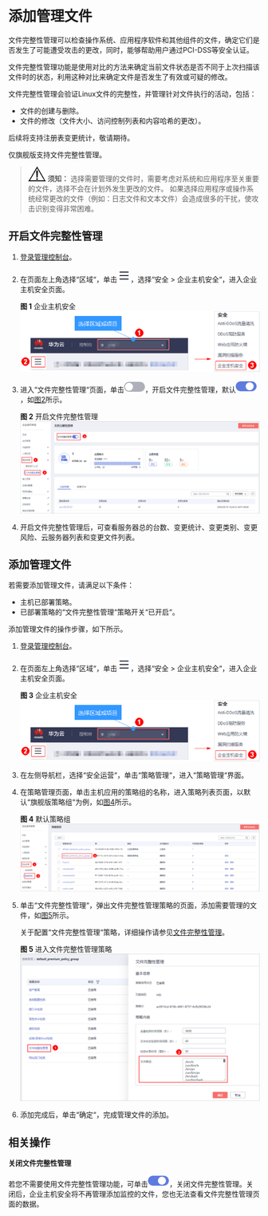 # 添加管理文件<a name="hss_01_0027"></a>

文件完整性管理可以检查操作系统、应用程序软件和其他组件的文件，确定它们是否发生了可能遭受攻击的更改，同时，能够帮助用户通过PCI-DSS等安全认证。

文件完整性管理功能是使用对比的方法来确定当前文件状态是否不同于上次扫描该文件时的状态，利用这种对比来确定文件是否发生了有效或可疑的修改。

文件完整性管理会验证Linux文件的完整性，并管理针对文件执行的活动，包括：

-   文件的创建与删除。
-   文件的修改（文件大小、访问控制列表和内容哈希的更改）。

后续将支持注册表变更统计，敬请期待。

仅旗舰版支持文件完整性管理。

>![](public_sys-resources/icon-notice.gif) **须知：** 
>选择需要管理的文件时，需要考虑对系统和应用程序至关重要的文件，选择不会在计划外发生更改的文件。
>如果选择应用程序或操作系统经常更改的文件（例如：日志文件和文本文件）会造成很多的干扰，使攻击识别变得非常困难。

## 开启文件完整性管理<a name="section981511301663"></a>

1.  [登录管理控制台](https://console.huaweicloud.com)。

1.  在页面左上角选择“区域“，单击![](figures/icon-servicelist.png)，选择“安全  \>  企业主机安全“，进入企业主机安全页面。

    **图 1**  企业主机安全<a name="hss_01_0229_fig1855613765114"></a>  
    ![](figures/企业主机安全.png "企业主机安全")

2.  进入“文件完整性管理“页面，单击![](figures/icon-closed.png)，开启文件完整性管理，默认![](figures/icon-opened.png)，如[图2](#fig350162443614)所示。

    **图 2**  开启文件完整性管理<a name="fig350162443614"></a>  
    ![](figures/开启文件完整性管理.png "开启文件完整性管理")

3.  开启文件完整性管理后，可查看服务器总的台数、变更统计、变更类别、变更风险、云服务器列表和变更文件列表。

## 添加管理文件<a name="section20748182165011"></a>

若需要添加管理文件，请满足以下条件：

-   主机已部署策略。
-   已部署策略的“文件完整性管理“策略开关“已开启“。

添加管理文件的操作步骤，如下所示。

1.  [登录管理控制台](https://console.huaweicloud.com)。

1.  在页面左上角选择“区域“，单击![](figures/icon-servicelist.png)，选择“安全  \>  企业主机安全“，进入企业主机安全页面。

    **图 3**  企业主机安全<a name="hss_01_0229_fig1855613765114_1"></a>  
    ![](figures/企业主机安全.png "企业主机安全")

2.  在左侧导航栏，选择“安全运营“，单击“策略管理“，进入“策略管理“界面。
3.  在策略管理页面，单击主机应用的策略组的名称，进入策略列表页面，以默认“旗舰版策略组“为例，如[图4](#fig10124795120)所示。

    **图 4**  默认策略组<a name="fig10124795120"></a>  
    ![](figures/默认策略组.png "默认策略组")

4.  单击“文件完整性管理“，弹出文件完整性管理策略的页面，添加需要管理的文件，如[图5](#fig1018761513479)所示。

    关于配置“文件完整性管理“策略，详细操作请参见[文件完整性管理](修改策略内容.md#section181381720102814)。

    **图 5**  进入文件完整性管理策略<a name="fig1018761513479"></a>  
    ![](figures/进入文件完整性管理策略.png "进入文件完整性管理策略")


1.  添加完成后，单击“确定“，完成管理文件的添加。

## 相关操作<a name="section1614619590587"></a>

**关闭文件完整性管理**

若您不需要使用文件完整性管理功能，可单击![](figures/icon-opened.png)，关闭文件完整性管理。关闭后，企业主机安全将不再管理添加监控的文件，您也无法查看文件完整性管理页面的数据。

